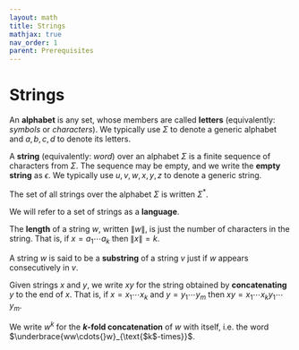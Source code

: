```yaml
---
layout: math
title: Strings
mathjax: true
nav_order: 1
parent: Prerequisites
---
```


# Strings

An __alphabet__ is any set, whose members are called __letters__ (equivalently: *symbols* or *characters*).  We typically use $\Sigma$ to denote a generic alphabet and $a,b,c,d$ to denote its letters.

A __string__ (equivalently: *word*) over an alphabet $\Sigma$ is a finite sequence of characters from $\Sigma$.  The sequence may be empty, and we write the __empty string__ as $\epsilon$.  We typically use $u,v,w,x,y,z$ to denote a generic string.

The set of all strings over the alphabet $\Sigma$ is written $\Sigma^*$.

We will refer to a set of strings as a __language__.

The __length__ of a string $w$, written $\|w\|$, is just the number of characters in the string.  That is, if $x = a_1\cdots{}a_k$ then $\|x\| = k$.

A string $w$ is said to be a __substring__ of a string $v$ just if $w$ appears consecutively in $v$.

Given strings $x$ and $y$, we write $xy$ for the string obtained by __concatenating__ $y$ to the end of $x$.  That is, if $x = x_1\cdots{}x_k$ and $y = y_1 \cdots{} y_m$ then $xy = x_1\cdots{}x_k y_1 \cdots{} y_m$.

We write $w^k$ for the __$k$-fold concatenation__ of $w$ with itself, i.e. the word $\underbrace{ww\cdots{}w}_{\text{$k$-times}}$.
